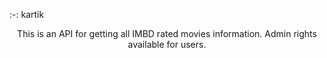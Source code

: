 :-: kartik
<div align="center">This is an API for getting all IMBD rated movies information. Admin rights available for users.</div>
